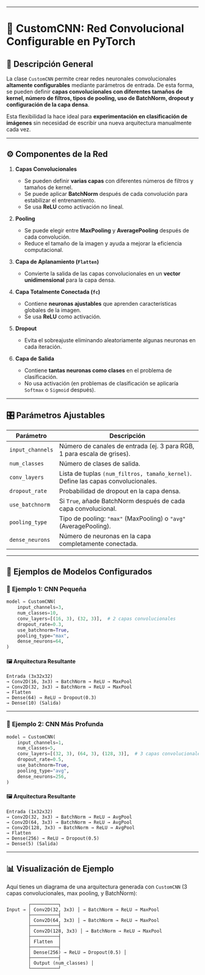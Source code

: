 

---

# 🧠 CustomCNN: Red Convolucional Configurable en PyTorch  

## 📌 **Descripción General**  
La clase `CustomCNN` permite crear redes neuronales convolucionales **altamente configurables** mediante parámetros de entrada. De esta forma, se pueden definir **capas convolucionales con diferentes tamaños de kernel, número de filtros, tipos de pooling, uso de BatchNorm, dropout y configuración de la capa densa**.  

Esta flexibilidad la hace ideal para **experimentación en clasificación de imágenes** sin necesidad de escribir una nueva arquitectura manualmente cada vez.  

---

## ⚙ **Componentes de la Red**  

1. **Capas Convolucionales**  
   - Se pueden definir **varias capas** con diferentes números de filtros y tamaños de kernel.  
   - Se puede aplicar **BatchNorm** después de cada convolución para estabilizar el entrenamiento.  
   - Se usa **ReLU** como activación no lineal.  

2. **Pooling**  
   - Se puede elegir entre **MaxPooling** y **AveragePooling** después de cada convolución.  
   - Reduce el tamaño de la imagen y ayuda a mejorar la eficiencia computacional.  

3. **Capa de Aplanamiento (`Flatten`)**  
   - Convierte la salida de las capas convolucionales en un **vector unidimensional** para la capa densa.  

4. **Capa Totalmente Conectada (`fc`)**  
   - Contiene **neuronas ajustables** que aprenden características globales de la imagen.  
   - Se usa **ReLU** como activación.  

5. **Dropout**  
   - Evita el sobreajuste eliminando aleatoriamente algunas neuronas en cada iteración.  

6. **Capa de Salida**  
   - Contiene **tantas neuronas como clases** en el problema de clasificación.  
   - No usa activación (en problemas de clasificación se aplicaría `Softmax` o `Sigmoid` después).  



---

## 🎛 **Parámetros Ajustables**  

| Parámetro        | Descripción |
|-----------------|-------------|
| `input_channels` | Número de canales de entrada (ej. 3 para RGB, 1 para escala de grises). |
| `num_classes` | Número de clases de salida. |
| `conv_layers` | Lista de tuplas `(num_filtros, tamaño_kernel)`. Define las capas convolucionales. |
| `dropout_rate` | Probabilidad de dropout en la capa densa. |
| `use_batchnorm` | Si `True`, añade BatchNorm después de cada capa convolucional. |
| `pooling_type` | Tipo de pooling: `"max"` (MaxPooling) o `"avg"` (AveragePooling). |
| `dense_neurons` | Número de neuronas en la capa completamente conectada. |

---

## 🔧 **Ejemplos de Modelos Configurados**  

### 📌 **Ejemplo 1: CNN Pequeña**
```python
model = CustomCNN(
    input_channels=3,
    num_classes=10,
    conv_layers=[(16, 3), (32, 3)],  # 2 capas convolucionales
    dropout_rate=0.3,
    use_batchnorm=True,
    pooling_type="max",
    dense_neurons=64,
)
```

#### 🖼 **Arquitectura Resultante**  
```
Entrada (3x32x32)  
→ Conv2D(16, 3x3) → BatchNorm → ReLU → MaxPool  
→ Conv2D(32, 3x3) → BatchNorm → ReLU → MaxPool  
→ Flatten  
→ Dense(64) → ReLU → Dropout(0.3)  
→ Dense(10) (Salida)
```

---

### 📌 **Ejemplo 2: CNN Más Profunda**
```python
model = CustomCNN(
    input_channels=1,
    num_classes=5,
    conv_layers=[(32, 3), (64, 3), (128, 3)],  # 3 capas convolucionales
    dropout_rate=0.5,
    use_batchnorm=True,
    pooling_type="avg",
    dense_neurons=256,
)
```

#### 🖼 **Arquitectura Resultante**  
```
Entrada (1x32x32)  
→ Conv2D(32, 3x3) → BatchNorm → ReLU → AvgPool  
→ Conv2D(64, 3x3) → BatchNorm → ReLU → AvgPool  
→ Conv2D(128, 3x3) → BatchNorm → ReLU → AvgPool  
→ Flatten  
→ Dense(256) → ReLU → Dropout(0.5)  
→ Dense(5) (Salida)
```

---

## 📊 **Visualización de Ejemplo**  
Aquí tienes un diagrama de una arquitectura generada con `CustomCNN` (3 capas convolucionales, max pooling, y BatchNorm):

```plaintext
        ┌──────────┐
Input → │ Conv2D(32, 3x3) │ → BatchNorm → ReLU → MaxPool
        ├──────────┤
        │ Conv2D(64, 3x3) │ → BatchNorm → ReLU → MaxPool
        ├──────────┤
        │ Conv2D(128, 3x3) │ → BatchNorm → ReLU → MaxPool
        ├──────────┤
        │ Flatten  │
        ├──────────┤
        │ Dense(256) → ReLU → Dropout(0.5) │
        ├──────────┤
        │ Output (num_classes) │
        └──────────┘
```
